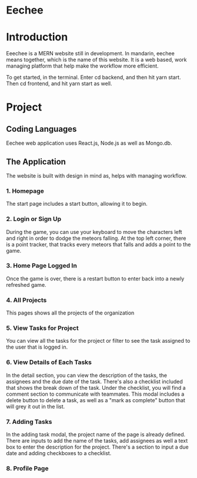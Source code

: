 # Eechee

# Introduction

Eeechee is a MERN website still in development. In mandarin, eechee means together, which is the name of this website. It is a web based, work managing platform that help make the workflow more efficient.

To get started, in the terminal. Enter cd backend, and then hit yarn start. Then cd frontend, and hit yarn start as well.

# Project

## Coding Languages

Eechee web application uses React.js, Node.js as well as Mongo.db.

## The Application

The website is built with design in mind as, helps with managing workflow.

### 1. Homepage

The start page includes a start button, allowing it to begin.

<!-- ![image](ScreenShots/StartGame.png) -->

### 2. Login or Sign Up

During the game, you can use your keyboard to move the characters left and right in order to dodge the meteors falling. At the top left corner, there is a point tracker, that tracks every meteors that falls and adds a point to the game.

### 3. Home Page Logged In

Once the game is over, there is a restart button to enter back into a newly refreshed game.

### 4. All Projects

This pages shows all the projects of the organization

### 5. View Tasks for Project

You can view all the tasks for the project or filter to see the task assigned to the user that is logged in.

### 6. View Details of Each Tasks

In the detail section, you can view the description of the tasks, the assignees and the due date of the task. There's also a checklist included that shows the break down of the task. Under the checklist, you will find a comment section to communicate with teammates. This modal includes a delete button to delete a task, as well as a "mark as complete" button that will grey it out in the list.

### 7. Adding Tasks

In the adding task modal, the project name of the page is already defined. There are inputs to add the name of the tasks, add assignees as well a text box to enter the description for the project. There's a section to input a due date and adding checkboxes to a checklist.

### 8. Profile Page
